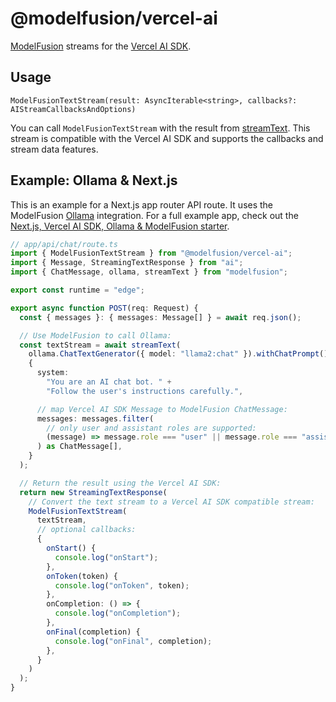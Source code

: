# @modelfusion/vercel-ai

[ModelFusion](https://github.com/lgrammel/modelfusion) streams for the [Vercel AI SDK](https://github.com/vercel/ai).

## Usage

`ModelFusionTextStream(result: AsyncIterable<string>, callbacks?: AIStreamCallbacksAndOptions)`

You can call `ModelFusionTextStream` with the result from [streamText](https://modelfusion.dev/guide/function/generate-text#streamtext). This stream is compatible with the Vercel AI SDK and supports the callbacks and stream data features.

## Example: Ollama & Next.js

This is an example for a Next.js app router API route. It uses the ModelFusion [Ollama](https://github.com/jmorganca/ollama) integration. For a full example app, check out the [Next.js, Vercel AI SDK, Ollama & ModelFusion starter](https://github.com/lgrammel/modelfusion-ollama-nextjs-starter).

```ts
// app/api/chat/route.ts
import { ModelFusionTextStream } from "@modelfusion/vercel-ai";
import { Message, StreamingTextResponse } from "ai";
import { ChatMessage, ollama, streamText } from "modelfusion";

export const runtime = "edge";

export async function POST(req: Request) {
  const { messages }: { messages: Message[] } = await req.json();

  // Use ModelFusion to call Ollama:
  const textStream = await streamText(
    ollama.ChatTextGenerator({ model: "llama2:chat" }).withChatPrompt(),
    {
      system:
        "You are an AI chat bot. " +
        "Follow the user's instructions carefully.",

      // map Vercel AI SDK Message to ModelFusion ChatMessage:
      messages: messages.filter(
        // only user and assistant roles are supported:
        (message) => message.role === "user" || message.role === "assistant"
      ) as ChatMessage[],
    }
  );

  // Return the result using the Vercel AI SDK:
  return new StreamingTextResponse(
    // Convert the text stream to a Vercel AI SDK compatible stream:
    ModelFusionTextStream(
      textStream,
      // optional callbacks:
      {
        onStart() {
          console.log("onStart");
        },
        onToken(token) {
          console.log("onToken", token);
        },
        onCompletion: () => {
          console.log("onCompletion");
        },
        onFinal(completion) {
          console.log("onFinal", completion);
        },
      }
    )
  );
}
```
